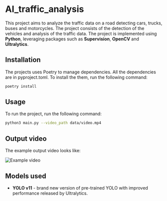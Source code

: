 # AI_traffic_analysis

This project aims to analyze the traffic data on a road detecting cars, trucks, buses and motorcycles. The project consists of the detection of the vehicles and analysis of the traffic data. The project is implemented using **Python**, leveraging packages such as **Supervision**, **OpenCV** and **Ultralytics**.

## Installation

The projects uses Poetry to manage dependencies. All the dependencies are in pyproject.toml. To install the them, run the following command:

```bash
poetry install
```

## Usage

To run the project, run the following command:

```bash
python3 main.py --video_path data/video.mp4
```

## Output video

The example output video looks like:

![Example video](src/data/output.gif)

## Models used

- **YOLO v11** - brand new version of pre-trained YOLO with improved performance released by Ultralytics.